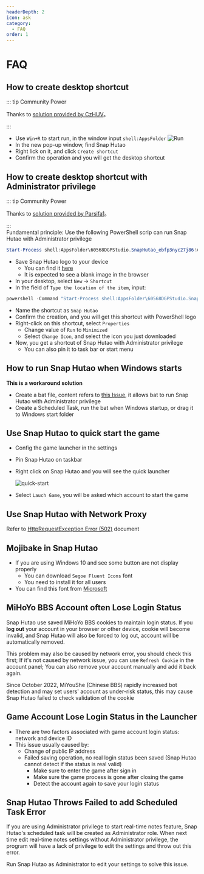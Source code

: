 ```yaml
---
headerDepth: 2
icon: ask
category:
  - FAQ
order: 1
---
```


# FAQ

## How to create desktop shortcut

::: tip Community Power

Thanks to [solution provided by CzHUV](https://github.com/DGP-Studio/Snap.Hutao.Docs/issues/12)。

:::

- Use `Win+R` to start run, in the window input `shell:AppsFolder` ![Run](https://img.alicdn.com/imgextra/i3/1797064093/O1CN01Jj8c6i1g6du728e5A_!!1797064093.png)
- In the new pop-up window, find Snap Hutao
- Right lick on it, and click `Create shortcut`
- Confirm the operation and you will get the desktop shortcut

## How to create desktop shortcut with Administrator privilege

::: tip Community Power

Thanks to [solution provided by Parsifa1](https://github.com/DGP-Studio/Snap.Hutao.Docs/issues/17)。

:::  
Fundamental principle: Use the following PowerShell scrip can run Snap Hutao with Administrator privilege

```PowerShell ts:no-line-numbers
Start-Process shell:AppsFolder\60568DGPStudio.SnapHutao_ebfp3nyc27j86!App -verb runas
```

- Save Snap Hutao logo to your device
  - You can find it [here](https://github.com/DGP-Studio/Snap.Hutao/raw/main/src/Snap.Hutao/Snap.Hutao/Assets/Logo.ico)
  - It is expected to see a blank image in the browser
- In your desktop, select `New` -> `Shortcut`
- In the field of `Type the location of the item`, input: 

```PowerShell ts:no-line-numbers
powershell -Command "Start-Process shell:AppsFolder\60568DGPStudio.SnapHutao_ebfp3nyc27j86!App -verb runas
```

- Name the shortcut as `Snap Hutao`
- Confirm the creation, and you will get this shortcut with PowerShell logo
- Right-click on this shortcut, select `Properties`
  - Change value of `Run` to `Minimized`
  - Select `Change Icon`, and select the icon you just downloaded
- Now, you get a shortcut of Snap Hutao with Administrator privilege
  - You can also pin it to task bar or start menu

## How to run Snap Hutao when Windows starts

**This is a workaround solution**

- Create a bat file, content refers to [this Issue](https://github.com/DGP-Studio/Snap.Hutao/issues/184), it allows bat to run Snap Hutao with Administrator privilege
- Create a Scheduled Task, run the bat when Windows startup, or drag it to Windows start folder

## Use Snap Hutao to quick start the game

- Config the game launcher in the settings
- Pin Snap Hutao on taskbar
- Right click on Snap Hutao and you will see the quick launcher

  ![quick-start](https://img.alicdn.com/imgextra/i3/1797064093/O1CN01Uu8QzN1g6du6MRp8h_!!1797064093.png)

- Select `Lauch Game`, you will be asked which account to start the game

## Use Snap Hutao with Network Proxy

Refer to [HttpRequestException Error (502)](exceptions.html#_502-bad-gateway) document

## Mojibake in Snap Hutao

- If you are using Windows 10 and see some button are not display properly
  - You can download `Segoe Fluent Icons` font
  - You need to install it for all users
- You can find this font from [Microsoft](https://aka.ms/SegoeFluentIcons)

## MiHoYo BBS Account often Lose Login Status

Snap Hutao use saved MiHoYo BBS cookies to maintain login status. If you **log out** your account in your browser or 
other device, cookie will become invalid, and Snap Hutao will also be forced to log out, account will be automatically 
removed. 

This problem may also be caused by network error, you should check this first; If it's not caused by network issue, 
you can use `Refresh Cookie` in the account panel;  You can also remove your account manually and add it back again.

Since October 2022, MiYouShe (Chinese BBS) rapidly increased bot detection and may set users' account as under-risk status, 
this may cause Snap Hutao failed to check validation of the cookie

## Game Account Lose Login Status in the Launcher

- There are two factors associated with game account login status: network and device ID
- This issue usually caused by:
  - Change of public IP address
  - Failed saving operation, no real login status been saved (Snap Hutao cannot detect if the status is real valid)
    - Make sure to enter the game after sign in
    - Make sure the game process is gone after closing the game
    - Detect the account again to save your login status

## Snap Hutao Throws Failed to add Scheduled Task Error

If you are using Administrator privilege to start real-time notes feature, Snap Hutao's scheduled task will be created 
as Administrator role. When next time edit real-time notes settings without Administrator privilege, the program will 
have a lack of privilege to edit the settings and throw out this error.

Run Snap Hutao as Administrator to edit your settings to solve this issue.
